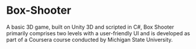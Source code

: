 # Box-Shooter
A basic 3D game, built on Unity 3D and scripted in C#, Box Shooter primarily comprises two levels with a user-friendly UI and is developed as part of a Coursera course conducted by Michigan State University.
